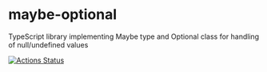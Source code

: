 # maybe-optional
TypeScript library implementing Maybe type and Optional class for handling of null/undefined values

[![Actions Status](https://github.com/joshwycuff/maybe-optional/workflows/build/badge.svg)](https://github.com/joshwycuff/maybe-optional/actions)
